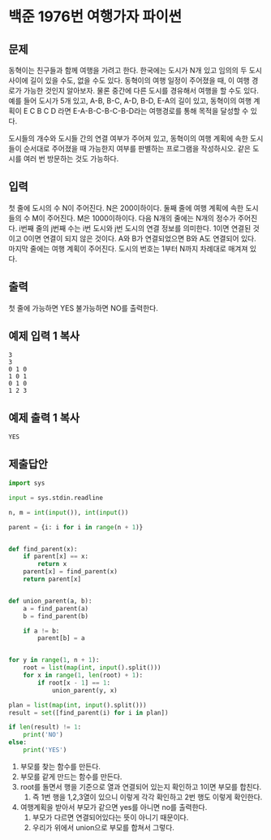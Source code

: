 # 백준 1976번 여행가자 파이썬

## 문제

동혁이는 친구들과 함께 여행을 가려고 한다. 한국에는 도시가 N개 있고 임의의 두 도시 사이에 길이 있을 수도, 없을 수도 있다. 동혁이의 여행 일정이 주어졌을 때, 이 여행 경로가 가능한 것인지 알아보자. 물론 중간에 다른 도시를 경유해서 여행을 할 수도 있다. 예를 들어 도시가 5개 있고, A-B, B-C, A-D, B-D, E-A의 길이 있고, 동혁이의 여행 계획이 E C B C D 라면 E-A-B-C-B-C-B-D라는 여행경로를 통해 목적을 달성할 수 있다.

도시들의 개수와 도시들 간의 연결 여부가 주어져 있고, 동혁이의 여행 계획에 속한 도시들이 순서대로 주어졌을 때 가능한지 여부를 판별하는 프로그램을 작성하시오. 같은 도시를 여러 번 방문하는 것도 가능하다.

## 입력

첫 줄에 도시의 수 N이 주어진다. N은 200이하이다. 둘째 줄에 여행 계획에 속한 도시들의 수 M이 주어진다. M은 1000이하이다. 다음 N개의 줄에는 N개의 정수가 주어진다. i번째 줄의 j번째 수는 i번 도시와 j번 도시의 연결 정보를 의미한다. 1이면 연결된 것이고 0이면 연결이 되지 않은 것이다. A와 B가 연결되었으면 B와 A도 연결되어 있다. 마지막 줄에는 여행 계획이 주어진다. 도시의 번호는 1부터 N까지 차례대로 매겨져 있다.

## 출력

첫 줄에 가능하면 YES 불가능하면 NO를 출력한다.

## 예제 입력 1 복사

```
3
3
0 1 0
1 0 1
0 1 0
1 2 3
```

## 예제 출력 1 복사

```
YES
```

## 제출답안

```python
import sys

input = sys.stdin.readline

n, m = int(input()), int(input())

parent = {i: i for i in range(n + 1)}


def find_parent(x):
    if parent[x] == x:
        return x
    parent[x] = find_parent(x)
    return parent[x]


def union_parent(a, b):
    a = find_parent(a)
    b = find_parent(b)

    if a != b:
        parent[b] = a


for y in range(1, n + 1):
    root = list(map(int, input().split()))
    for x in range(1, len(root) + 1):
        if root[x - 1] == 1:
            union_parent(y, x)

plan = list(map(int, input().split()))
result = set([find_parent(i) for i in plan])

if len(result) != 1:
    print('NO')
else:
    print('YES')
```

1. 부모를 찾는 함수를 만든다.
2. 부모를 같게 만드는 함수를 만든다.
3. root를 돌면서 행을 기준으로 열과 연결되어 있는지 확인하고 1이면 부모를 합친다.
   1. 즉 1번 행을 1,2,3열이 있으니 이렇게 각각 확인하고 2번 행도 이렇게 확인한다.
4. 여행계획을 받아서 부모가 같으면 yes를 아니면 no를 출력한다.
   1. 부모가 다르면 연결되어있다는 뜻이 아니기 때문이다.
   2. 우리가 위에서 union으로 부모를 합쳐서 그렇다.